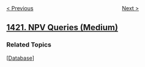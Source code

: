 <!--|This file generated by command(leetcode description); DO NOT EDIT.    |-->
<!--+----------------------------------------------------------------------+-->
<!--|@author    openset <openset.wang@gmail.com>                           |-->
<!--|@link      https://github.com/openset                                 |-->
<!--|@home      https://github.com/openset/leetcode                        |-->
<!--+----------------------------------------------------------------------+-->

[< Previous](../build-array-where-you-can-find-the-maximum-exactly-k-comparisons "Build Array Where You Can Find The Maximum Exactly K Comparisons")
　　　　　　　　　　　　　　　　
[Next >](../maximum-score-after-splitting-a-string "Maximum Score After Splitting a String")

## [1421. NPV Queries (Medium)](https://leetcode.com/problems/npv-queries "净现值查询")



### Related Topics
  [[Database](../../tag/database/README.md)]
